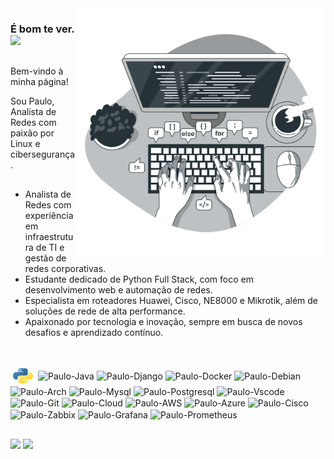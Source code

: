 <img align="right" src="Code.png" max-width="400px" width="400px" align="right">

<h3 align="left"> É bom te ver. <img src="https://media.giphy.com/media/hvRJCLFzcasrR4ia7z/giphy.gif" width="30px"></h3>

##

Bem-vindo à minha página!

Sou Paulo, Analista de Redes com paixão por Linux e cibersegurança.

##

- Analista de Redes com experiência em infraestrutura de TI e gestão de redes corporativas.
- Estudante dedicado de Python Full Stack, com foco em desenvolvimento web e automação de redes.
- Especialista em roteadores Huawei, Cisco, NE8000 e Mikrotik, além de soluções de rede de alta performance.
- Apaixonado por tecnologia e inovação, sempre em busca de novos desafios e aprendizado contínuo.

##

  <div style="display: inline_block"><br>
  <img align="center" alt="Paulo-Python" height="30" width="40" src="https://raw.githubusercontent.com/devicons/devicon/master/icons/python/python-original.svg">
  <img align="center" alt="Paulo-Java" height="60" width="50" src="https://encrypted-tbn0.gstatic.com/images?q=tbn:ANd9GcShOMo5aBd1vxqvF19G-txz8vUIjmsn-BbsIA&s">
  <img align="center" alt="Paulo-Django" height="30" width="40" src="https://www.svgrepo.com/show/353657/django-icon.svg" />
  <img align="center" alt="Paulo-Docker" height="30" width="40" src="https://cdn.jsdelivr.net/gh/devicons/devicon/icons/docker/docker-original.svg" />
  <img align="center" alt="Paulo-Debian" height="30" width="40" src="https://cdn.jsdelivr.net/gh/devicons/devicon/icons/debian/debian-original.svg" />
  <img align="center" alt="Paulo-Arch" height="30" width="40" src="https://www.svgrepo.com/show/349296/arch-linux.svg" />
  <img align="center" alt="Paulo-Mysql" height="30" width="40" src="https://cdn.jsdelivr.net/gh/devicons/devicon/icons/mysql/mysql-original.svg" />
  <img align="center" alt="Paulo-Postgresql" height="30" width="40" src="https://www.svgrepo.com/show/354200/postgresql.svg" />
  <img align="center" alt="Paulo-Vscode" height="30" width="40" src="https://cdn.jsdelivr.net/gh/devicons/devicon/icons/vscode/vscode-original.svg" />
  <img align="center" alt="Paulo-Git" height="30" width="40" src="https://cdn.jsdelivr.net/gh/devicons/devicon/icons/git/git-original.svg" />
  <img align="center" alt="Paulo-Cloud" height="30" width="40" src="https://cdn.jsdelivr.net/gh/devicons/devicon/icons/googlecloud/googlecloud-plain.svg" />
  <img align="center" alt="Paulo-AWS" height="30" width="40" src="https://www.svgrepo.com/show/448266/aws.svg" />
  <img align="center" alt="Paulo-Azure" height="30" width="40" src="https://www.svgrepo.com/show/331302/azure-v2.svg" />
  <img align="center" alt="Paulo-Cisco" height="40" width="50" src="https://www.svgrepo.com/show/303323/cisco-2-logo.svg" />
  <img align="center" alt="Paulo-Zabbix" height="50" width="60" src="https://upload.wikimedia.org/wikipedia/commons/5/5d/Zabbix_logo_square.svg" />
  <img align="center" alt="Paulo-Grafana" height="30" width="40" src="https://www.svgrepo.com/show/448228/grafana.svg" />
  <img align="center" alt="Paulo-Prometheus" height="30" width="40" src="https://www.svgrepo.com/show/354219/prometheus.svg" />
</div>
 
##

<div> 
  <a href="https://www.linkedin.com/in/paulo-henrique-oj/" target="_blank"><img src="https://img.shields.io/badge/-LinkedIn-%230077B5?style=for-the-badge&logo=linkedin&logoColor=white" target="_blank"></a>
  <a href = "mailto:paulo.junior.ph@gmail.com"><img src="https://img.shields.io/badge/Gmail-D14836?style=for-the-badge&logo=gmail&logoColor=white" target="_blank"></a>  
</div>

